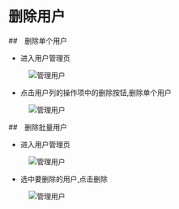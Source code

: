# 删除用户

##　删除单个用户

* 进入用户管理页

<figure>
  <img src='generated/images/guide/toh/ManagerUser.jpg' alt="管理用户">
</figure>

* 点击用户列的操作项中的删除按钮,删除单个用户

<figure>
  <img src='generated/images/guide/toh/ManagerUser.jpg' alt="管理用户">
</figure>

##　删除批量用户

* 进入用户管理页

<figure>
  <img src='generated/images/guide/toh/ManagerUser.jpg' alt="管理用户">
</figure>

* 选中要删除的用户,点击删除

<figure>
  <img src='generated/images/guide/toh/DeleteUsers.png' alt="管理用户">
</figure>